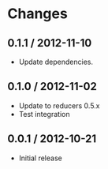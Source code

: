 # Changes

## 0.1.1 / 2012-11-10

  - Update dependencies.

## 0.1.0 / 2012-11-02

  - Update to reducers 0.5.x
  - Test integration

## 0.0.1 / 2012-10-21

  - Initial release
